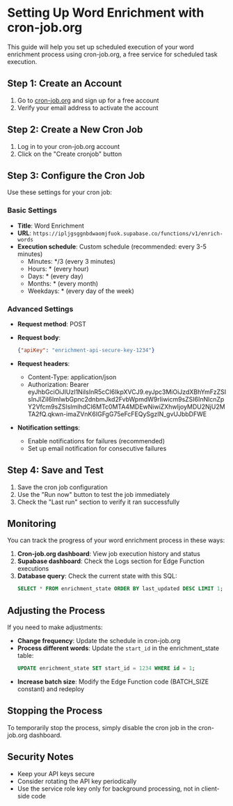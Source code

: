 # Setting Up Word Enrichment with cron-job.org

This guide will help you set up scheduled execution of your word enrichment process using cron-job.org, a free service for scheduled task execution.

## Step 1: Create an Account

1. Go to [cron-job.org](https://cron-job.org) and sign up for a free account
2. Verify your email address to activate the account

## Step 2: Create a New Cron Job

1. Log in to your cron-job.org account
2. Click on the "Create cronjob" button

## Step 3: Configure the Cron Job

Use these settings for your cron job:

### Basic Settings

- **Title**: Word Enrichment 
- **URL**: `https://ipljgsggnbdwaomjfuok.supabase.co/functions/v1/enrich-words`
- **Execution schedule**: Custom schedule (recommended: every 3-5 minutes)
  - Minutes: */3 (every 3 minutes)
  - Hours: * (every hour)
  - Days: * (every day)
  - Months: * (every month)
  - Weekdays: * (every day of the week)

### Advanced Settings

- **Request method**: POST
- **Request body**: 
  ```json
  {"apiKey": "enrichment-api-secure-key-1234"}
  ```
- **Request headers**:
  - Content-Type: application/json
  - Authorization: Bearer eyJhbGciOiJIUzI1NiIsInR5cCI6IkpXVCJ9.eyJpc3MiOiJzdXBhYmFzZSIsInJlZiI6ImlwbGpnc2dnbmJkd2FvbWpmdW9rIiwicm9sZSI6InNlcnZpY2Vfcm9sZSIsImlhdCI6MTc0MTA4MDEwNiwiZXhwIjoyMDU2NjU2MTA2fQ.qkwn-imaZVnK6IGFgG75eFcFEQySgzIN_gvUJbbDFWE

- **Notification settings**:
  - Enable notifications for failures (recommended)
  - Set up email notification for consecutive failures

## Step 4: Save and Test

1. Save the cron job configuration
2. Use the "Run now" button to test the job immediately
3. Check the "Last run" section to verify it ran successfully

## Monitoring

You can track the progress of your word enrichment process in these ways:

1. **Cron-job.org dashboard**: View job execution history and status
2. **Supabase dashboard**: Check the Logs section for Edge Function executions
3. **Database query**: Check the current state with this SQL:
   ```sql
   SELECT * FROM enrichment_state ORDER BY last_updated DESC LIMIT 1;
   ```

## Adjusting the Process

If you need to make adjustments:

- **Change frequency**: Update the schedule in cron-job.org
- **Process different words**: Update the `start_id` in the enrichment_state table:
  ```sql
  UPDATE enrichment_state SET start_id = 1234 WHERE id = 1;
  ```
- **Increase batch size**: Modify the Edge Function code (BATCH_SIZE constant) and redeploy

## Stopping the Process

To temporarily stop the process, simply disable the cron job in the cron-job.org dashboard.

## Security Notes

- Keep your API keys secure
- Consider rotating the API key periodically
- Use the service role key only for background processing, not in client-side code 